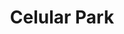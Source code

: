 ---
title: "Celular Park"
url: /general-san-martin/celular-park-52-belgrano-2/
shop: teléfono móvil
---